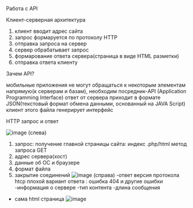 
Работа с API

Клиент-серверная архитектура
1. клиент вводит адрес сайта
2. запрос формаруется по протоколу HTTP
3. отправка запроса на сервер
4. сервер обрабатывает запрос
5. формарование ответа сервера(страница в виде HTML разметки)
6. отправка ответа клиенту

Зачем API?

мобильные приложения не могут обращаться к некоторым элементам напрямую(к серверам и базам), необходим посредник-API (Application Programming Interface)
ответ от сервера приходит в формате JSON(текстовый формат обмена данными, основанный на JAVA Script) клиент этого файла генерирует интерфейс

HTTP запрос и ответ

![image](https://user-images.githubusercontent.com/112687883/213110553-fe12aab8-cd53-4801-9208-ab42cbf2d616.png)
(слева)

1. запрос:
получение главной страницы сайта:
индекс .php/html
метод запроса GET
2. адрес сервера(хост)
3. данные об ОС и браузере
4. формат файла
5. закрытие соединений
![image](https://user-images.githubusercontent.com/112687883/213112047-ac8c6f74-8bee-41b5-b6de-b2b477f9054b.png)
(справа)
-ответ версия протокола htcp
плохой вариант ответа : ошибка 404 и другие ошибки
-информация о сервере
-тип контента
-длина сообщения
- сама html страница
![image](https://user-images.githubusercontent.com/112687883/213112957-8eae2f14-5906-4ab7-abe1-e45e16f802ba.png)











